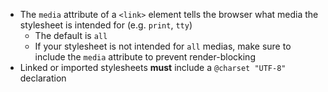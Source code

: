 - The `media` attribute of a `<link>` element tells the browser what media the stylesheet is intended for (e.g. `print`, `tty`)
    - The default is `all`
    - If your stylesheet is not intended for `all` medias, make sure to include the `media` attribute to prevent render-blocking
- Linked or imported stylesheets **must** include a `@charset "UTF-8"` declaration